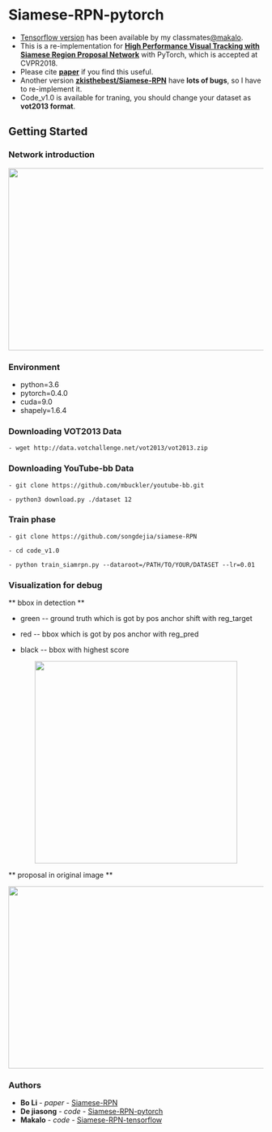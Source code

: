 # Siamese-RPN-pytorch
- [Tensorflow version](https://github.com/makalo/Siamese-RPN-tensorflow.git) has been available by my classmates[@makalo](https://github.com/makalo).  
- This is a re-implementation for [**High Performance Visual Tracking with Siamese Region Proposal Network**](http://openaccess.thecvf.com/content_cvpr_2018/papers/Li_High_Performance_Visual_CVPR_2018_paper.pdf) with PyTorch, which is accepted at CVPR2018.  
- Please cite [**paper**](http://openaccess.thecvf.com/content_cvpr_2018/papers/Li_High_Performance_Visual_CVPR_2018_paper.pdf) if you find this useful.  
- Another version [**zkisthebest/Siamese-RPN**](https://github.com/zkisthebest/Siamese-RPN) have **lots of bugs**, so I have to re-implement it. 
- Code_v1.0 is available for traning, you should change your dataset as **vot2013 format**.

## Getting Started

### Network introduction  
<div align=center><img width="700" height="360" src="https://github.com/songdejia/siamese-RPN/blob/master/screenshot/network.png"/></div>

### Environment  
- python=3.6  
- pytorch=0.4.0  
- cuda=9.0  
- shapely=1.6.4

### Downloading VOT2013 Data
```
- wget http://data.votchallenge.net/vot2013/vot2013.zip 
```

### Downloading YouTube-bb Data
```
- git clone https://github.com/mbuckler/youtube-bb.git

- python3 download.py ./dataset 12
```

### Train phase 

```
- git clone https://github.com/songdejia/siamese-RPN

- cd code_v1.0

- python train_siamrpn.py --dataroot=/PATH/TO/YOUR/DATASET --lr=0.01
```

### Visualization for debug

** bbox in detection ** 

- green -- ground truth which is got by pos anchor shift with reg_target

- red   -- bbox which is got by pos anchor with reg_pred

- black -- bbox with highest score

<div align=center><img width="400" height="400" src="https://github.com/songdejia/siamese-RPN/blob/master/screenshot/bbox_in_detection.jpg"/></div>


** proposal in original image **
<div align=center><img width="640" height="360" src="https://github.com/songdejia/siamese-RPN/blob/master/screenshot/bbox_in_origin.jpg"/></div>


### Authors

* **Bo Li** - *paper* - [Siamese-RPN](http://openaccess.thecvf.com/content_cvpr_2018/papers/Li_High_Performance_Visual_CVPR_2018_paper.pdf)
* **De jiasong** - *code* - [Siamese-RPN-pytorch](https://github.com/songdejia/siamese-RPN)
* **Makalo**     - *code* - [Siamese-RPN-tensorflow](https://github.com/makalo/Siamese-RPN-tensorflow.git)











